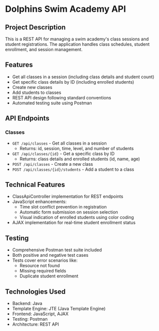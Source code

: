 # Dolphins Swim Academy API

## Project Description
This is a REST API for managing a swim academy's class sessions and student registrations. The application handles class schedules, student enrollment, and session management.

## Features
- Get all classes in a session (including class details and student count)
- Get specific class details by ID (including enrolled students)
- Create new classes
- Add students to classes
- REST API design following standard conventions
- Automated testing suite using Postman

## API Endpoints

### Classes
- `GET /api/classes` - Get all classes in a session
  - Returns: id, session, time, level, and number of students
- `GET /api/classes/{id}` - Get a specific class by ID
  - Returns: class details and enrolled students (id, name, age)
- `POST /api/classes` - Create a new class
- `POST /api/classes/{id}/students` - Add a student to a class

## Technical Features
- ClassApiController implementation for REST endpoints
- JavaScript enhancements:
  - Time slot conflict prevention in registration
  - Automatic form submission on session selection
  - Visual indication of enrolled students using color coding
- AJAX implementation for real-time student enrollment status

## Testing
- Comprehensive Postman test suite included
- Both positive and negative test cases
- Tests cover error scenarios like:
  - Resource not found
  - Missing required fields
  - Duplicate student enrollment

## Technologies Used
- Backend: Java
- Template Engine: JTE (Java Template Engine)
- Frontend: JavaScript, AJAX
- Testing: Postman
- Architecture: REST API
